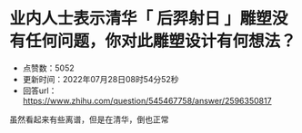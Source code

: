 # 业内人士表示清华「 后羿射日 」雕塑没有任何问题，你对此雕塑设计有何想法？
- 点赞数：5052
- 更新时间：2022年07月28日08时54分52秒
- 回答url：https://www.zhihu.com/question/545467758/answer/2596350817
<body>
 <p data-pid="p-9tW25C">虽然看起来有些离谱，但是在清华，倒也正常</p>
</body>